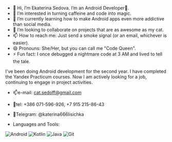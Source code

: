 - 👋 Hi, I’m Ekaterina Sedova. I’m an Android Developer📱.
- 👀 I’m interested in turning caffeine and code into magic.
- 🌱 I’m currently learning how to make Android apps even more addictive than social media.
- 💞️ I’m looking to collaborate on projects that are as awesome as my cat.
- 📫 How to reach me: Just send a smoke signal (or an email, whichever is easier).
- 😄 Pronouns: She/Her, but you can call me "Code Queen".
- ⚡ Fun fact: I once debugged a nightmare code at 3 AM and lived to tell the tale.

I've been doing Android development for the second year. 
I have completed the Yandex Practicum courses. 
Now I am actively looking for a job, continuing to engage in project activities.

- 📫e-mail: cat.sedoff@gmail.com 
- 📱tel: +386 071-596-926, +7 915 215-86-43
- 👋Telegram: @katerina666lisichka

- Languages and Tools:

![Android](https://img.shields.io/badge/Android-3DDC84?style=for-the-badge&logo=android&logoColor=white)
![Kotlin](https://img.shields.io/badge/Kotlin-0095D5?style=for-the-badge&logo=kotlin&logoColor=white)
![Java](https://img.shields.io/badge/Java-ED8B00?style=for-the-badge&logo=java&logoColor=white)
![Git](https://img.shields.io/badge/Git-F05032?style=for-the-badge&logo=git&logoColor=white)










<!---
Eka666Sed/Eka666Sed is a ✨ special ✨ repository because its `README.md` (this file) appears on your GitHub profile.
You can click the Preview link to take a look at your changes.
--->
